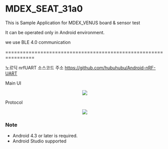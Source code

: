 # MDEX_SEAT_31a0

This is Sample Application for MDEX_VENUS board & sensor test

It can be operated only in Android environment.

we use BLE 4.0 communication

================================================================

노르딕 nrfUART 소스코드 주소
https://github.com/hubuhubu/Android-nRF-UART

Main UI 
<div align = "center">
<img src="https://github.com/Marveldex/MDEX_SEAR_31a0/blob/master/Image/UI.png" />
</div>


Protocol
<div align = "center">
<img src="https://github.com/Marveldex/MDEX_SEAR_31a0/blob/master/Image/protocol.png" />
</div>



### Note
- Android 4.3 or later is required.
- Android Studio supported 
